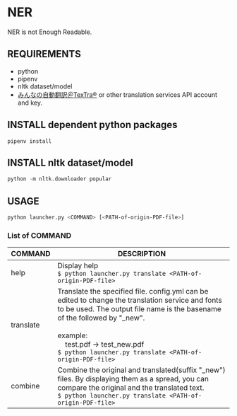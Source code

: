 # NER
NER is not Enough Readable.

## REQUIREMENTS
- python
- pipenv
- nltk dataset/model
- [みんなの自動翻訳＠TexTra®](https://mt-auto-minhon-mlt.ucri.jgn-x.jp/) or other translation services API account and key.

## INSTALL dependent python packages
```
pipenv install
```

## INSTALL nltk dataset/model
```python
python -m nltk.downloader popular
```
## USAGE
```sh
python launcher.py <COMMAND> [<PATH-of-origin-PDF-file>]
```

### List of COMMAND
| COMMAND | DESCRIPTION |
| ---- | ---- |
| help | Display help<br>`$ python launcher.py translate <PATH-of-origin-PDF-file>`  |
| translate | Translate the specified file. config.yml can be edited to change the translation service and fonts to be used. The output file name is the basename of the <PATH-of-origin-PDF-file> followed by "_new".<br><br> example:<br> &nbsp;&nbsp;&nbsp;&nbsp;test.pdf -> test_new.pdf<br> `$ python launcher.py translate <PATH-of-origin-PDF-file>` |
| combine | Combine the original and translated(suffix "_new") files. By displaying them as a spread, you can compare the original and the translated text.<br> `$ python launcher.py translate <PATH-of-origin-PDF-file>`|

